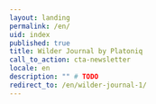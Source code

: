 ```yaml
---
layout: landing
permalink: /en/
uid: index
published: true
title: Wilder Journal by Platoniq
call_to_action: cta-newsletter
locale: en
description: "" # TODO
redirect_to: /en/wilder-journal-1/
---
```

